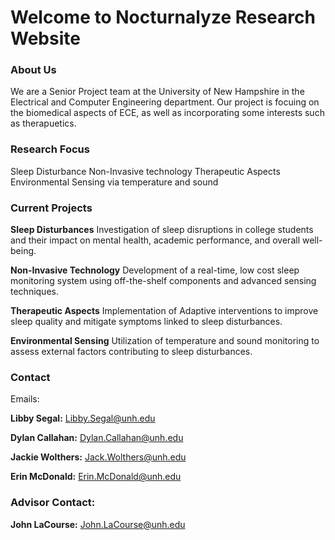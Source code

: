 # Welcome to Nocturnalyze Research Website

### About Us
We are a Senior Project team at the University of New Hampshire in the Electrical and Computer Engineering department. Our project is focuing on the biomedical aspects of ECE, as well as incorporating some interests such as therapuetics. 

### Research Focus
Sleep Disturbance
Non-Invasive technology
Therapeutic Aspects
Environmental Sensing via temperature and sound

### Current Projects

__Sleep Disturbances__
Investigation of sleep disruptions in college students and their impact on mental health, academic performance, and overall well-being. 
  
__Non-Invasive Technology__
Development of a real-time, low cost sleep monitoring system using off-the-shelf components and advanced sensing techniques. 
  
__Therapeutic Aspects__
Implementation of Adaptive interventions to improve sleep quality and mitigate symptoms linked to sleep disturbances. 
  
__Environmental Sensing__
Utilization of temperature and sound monitoring to assess external factors contributing to sleep disturbances.


### Contact
Emails: 

__Libby Segal:__ Libby.Segal@unh.edu

__Dylan Callahan:__ Dylan.Callahan@unh.edu

__Jackie Wolthers:__ Jack.Wolthers@unh.edu

__Erin McDonald:__ Erin.McDonald@unh.edu

### Advisor Contact:
__John LaCourse:__ John.LaCourse@unh.edu
